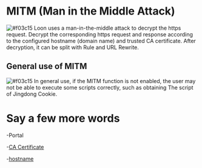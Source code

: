 # MITM (Man in the Middle Attack)

![#f03c15](https://placehold.it/15/f03c15/000000?text=+) Loon uses a man-in-the-middle attack to decrypt the https request. Decrypt the corresponding https request and response according to the configured hostname (domain name) and trusted CA certificate. After decryption, it can be split with Rule and URL Rewrite.

## General use of MITM

![#f03c15](https://placehold.it/15/f03c15/000000?text=+) In general use, if the MITM function is not enabled, the user may not be able to execute some scripts correctly, such as obtaining The script of Jingdong Cookie.

# Say a few more words

-Portal

  -[CA Certificate](https://github.com/chiupam/tutorial/blob/master/Loon/Plus/CA_EN.md)

  -[hostname](https://github.com/chiupam/tutorial/blob/master/Loon/Plus/hostname_EN.md)